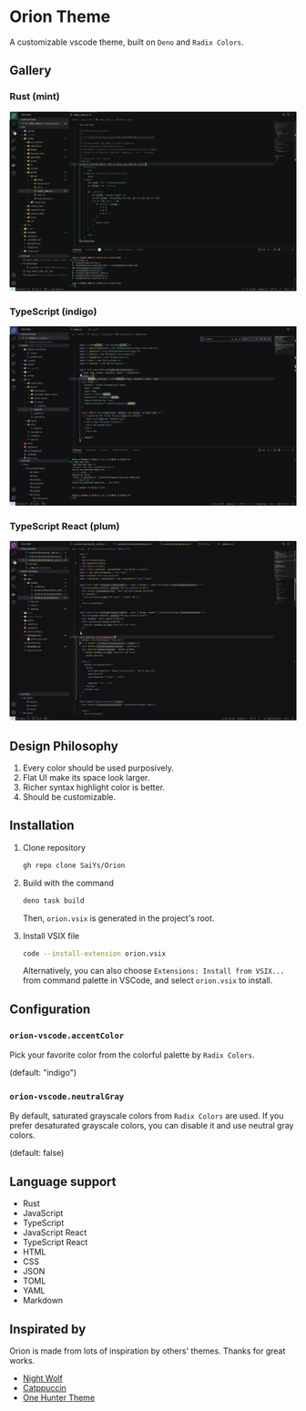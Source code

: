 # Orion Theme

A customizable vscode theme, built on `Deno` and `Radix Colors`.

## Gallery

### Rust (mint)

![Rust (mint)](assets/screenshots/rust-mint.png)

### TypeScript (indigo)

![TypeScript (indigo)](assets/screenshots/typescript-indigo.png)

### TypeScript React (plum)

![TypeScript React (plum)](assets/screenshots/typescriptreact-plum.png)

## Design Philosophy

1. Every color should be used purposively.
2. Flat UI make its space look larger.
3. Richer syntax highlight color is better.
4. Should be customizable.

## Installation

1. Clone repository

   ```sh
   gh repo clone SaiYs/Orion
   ```

2. Build with the command

   ```sh
   deno task build
   ```

   Then, `orion.vsix` is generated in the project's root.

3. Install VSIX file

   ```sh
   code --install-extension orion.vsix
   ```

   Alternatively, you can also choose `Extensions: Install from VSIX...` from
   command palette in VSCode, and select `orion.vsix` to install.

## Configuration

### `orion-vscode.accentColor`

Pick your favorite color from the colorful palette by `Radix Colors`.

(default: "indigo")

### `orion-vscode.neutralGray`

By default, saturated grayscale colors from `Radix Colors` are used. If you
prefer desaturated grayscale colors, you can disable it and use neutral gray
colors.

(default: false)

## Language support

- Rust
- JavaScript
- TypeScript
- JavaScript React
- TypeScript React
- HTML
- CSS
- JSON
- TOML
- YAML
- Markdown

## Inspirated by

Orion is made from lots of inspiration by others' themes. Thanks for great
works.

- [Night Wolf](https://github.com/mao-santaella-rs/NightWolfTheme)
- [Catppuccin](https://github.com/catppuccin/vscode)
- [One Hunter Theme](https://github.com/Railly/one-hunter-vscode)
